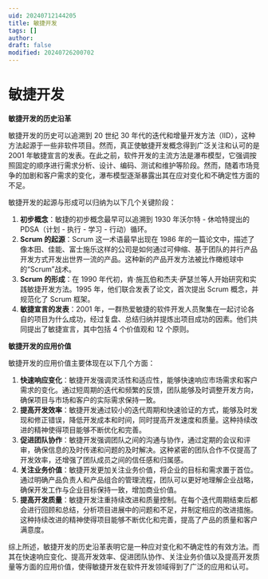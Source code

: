 ```yaml
---
uid: 20240712144205
title: 敏捷开发
tags: []
author: 
draft: false
modified: 20240726200702
---
```


# 敏捷开发

**敏捷开发的历史沿革**

敏捷开发的历史可以追溯到 20 世纪 30 年代的迭代和增量开发方法（IID），这种方法起源于一些非软件项目。然而，真正使敏捷开发概念得到广泛关注和认可的是 2001 年敏捷宣言的发表。在此之前，软件开发的主流方法是瀑布模型，它强调按照固定的顺序进行需求分析、设计、编码、测试和维护等阶段。然而，随着市场竞争的加剧和客户需求的变化，瀑布模型逐渐暴露出其在应对变化和不确定性方面的不足。

敏捷开发的起源与形成可以归纳为以下几个关键阶段：

1. **初步概念**：敏捷的初步概念最早可以追溯到 1930 年沃尔特 - 休哈特提出的 PDSA（计划 - 执行 - 学习 - 行动）循环。
2. **Scrum 的起源**：Scrum 这一术语最早出现在 1986 年的一篇论文中，描述了像本田、佳能、富士施乐这样的公司是如何通过可伸缩、基于团队的并行产品开发方式开发出世界一流的产品。这种新的产品开发方法被比作橄榄球中的“Scrum”战术。
3. **Scrum 的形成**：在 1990 年代初，肯·施瓦伯和杰夫·萨瑟兰等人开始研究和实践敏捷开发方法。1995 年，他们联合发表了论文，首次提出 Scrum 概念，并规范化了 Scrum 框架。
4. **敏捷宣言的发表**：2001 年，一群热爱敏捷的软件开发人员聚集在一起讨论各自的项目为什么成功，经过复盘、总结归纳并提炼出项目成功的因素。他们共同提出了敏捷宣言，其中包括 4 个价值观和 12 个原则。

**敏捷开发的应用价值**

敏捷开发的应用价值主要体现在以下几个方面：

1. **快速响应变化**：敏捷开发强调灵活性和适应性，能够快速响应市场需求和客户需求的变化。通过短周期的迭代和频繁的反馈，团队能够及时调整开发方向，确保项目与市场和客户的实际需求保持一致。
2. **提高开发效率**：敏捷开发通过较小的迭代周期和快速验证的方式，能够及时发现和修正错误，降低开发成本和时间，同时提高开发速度和质量。这种持续改进的精神使得项目能够不断优化和完善。
3. **促进团队协作**：敏捷开发强调团队之间的沟通与协作，通过定期的会议和评审，确保信息的及时传递和问题的及时解决。这种紧密的团队合作不仅提高了开发效率，还增强了团队成员之间的信任感和归属感。
4. **关注业务价值**：敏捷开发更加关注业务价值，将企业的目标和需求置于首位。通过明确产品负责人和产品组合的管理流程，团队可以更好地理解企业战略，确保开发工作与企业目标保持一致，增加商业价值。
5. **提高开发质量**：敏捷开发注重持续改进和质量控制。在每个迭代周期结束后都会进行回顾和总结，分析项目进展中的问题和不足，并制定相应的改进措施。这种持续改进的精神使得项目能够不断优化和完善，提高了产品的质量和客户满意度。

综上所述，敏捷开发的历史沿革表明它是一种应对变化和不确定性的有效方法。而其在快速响应变化、提高开发效率、促进团队协作、关注业务价值以及提高开发质量等方面的应用价值，使得敏捷开发在软件开发领域得到了广泛的应用和认可。